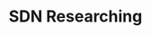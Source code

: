---
layout: list
title: SDN Researching
slug: sdn
menu: true
order: 1
description: >
  Blogs about learning sdn！(●°u°●)​ 」
---